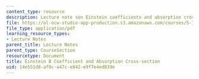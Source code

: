 ```yaml
---
content_type: resource
description: Lecture note son Einstein coefficients and absorption cross-section.
file: https://ol-ocw-studio-app-production.s3.amazonaws.com/courses/5-74-introductory-quantum-mechanics-ii-spring-2009/14e551d8af0ca47ce842e9f7e4ed039e_MIT5_74s09_lec04_3.pdf
file_type: application/pdf
learning_resource_types:
- Lecture Notes
parent_title: Lecture Notes
parent_type: CourseSection
resourcetype: Document
title: Einstein B Coefficient and Absorption Cross-section
uid: 14e551d8-af0c-a47c-e842-e9f7e4ed039e
---
```

